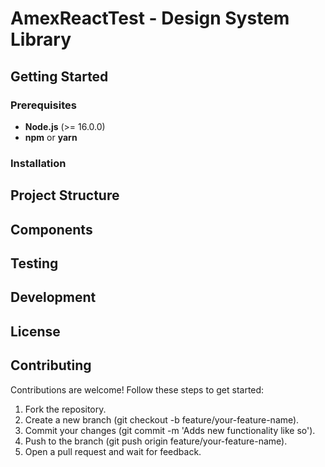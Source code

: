 # AmexReactTest - Design System Library

## Getting Started

### Prerequisites

- **Node.js** (>= 16.0.0)
- **npm** or **yarn**

### Installation

## Project Structure

## Components

## Testing

## Development

## License

## Contributing

Contributions are welcome!
Follow these steps to get started:

1. Fork the repository.
2. Create a new branch (git checkout -b feature/your-feature-name).
3. Commit your changes (git commit -m 'Adds new functionality like so').
4. Push to the branch (git push origin feature/your-feature-name).
5. Open a pull request and wait for feedback.
